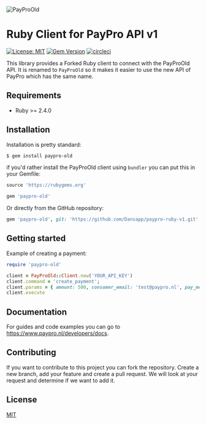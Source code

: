 ![PayProOld](https://www.paypro.nl/images/logo-ie.png)
# Ruby Client for PayPro API v1
[![License: MIT](https://img.shields.io/badge/License-MIT-blue.svg)](https://opensource.org/licenses/MIT)
[![Gem Version](https://badge.fury.io/rb/paypro.svg)](https://badge.fury.io/rb/paypro)
[![circleci](https://img.shields.io/circleci/project/github/RedSparr0w/node-csgo-parser.svg)](https://circleci.com/gh/paypronl/paypro-ruby-v1)

This library provides a Forked Ruby client to connect with the PayProOld API. It is renamed to `PayProOld` so it makes it easier to use the new API of PayPro which has the same name.

## Requirements

 - Ruby >= 2.4.0

## Installation

Installation is pretty standard:

```sh
$ gem install paypro-old
```

if you'd rather install the PayProOld client using `bundler` you can put this in your Gemfile:

```ruby
source 'https://rubygems.org'

gem 'paypro-old'
```

Or directly from the GitHub repository:

```ruby
gem 'paypro-old', git: 'https://github.com/Dansapp/paypro-ruby-v1.git'
```

## Getting started

Example of creating a payment:

```ruby
require 'paypro-old'

client = PayProOld::Client.new('YOUR_API_KEY')
client.command = 'create_payment';
client.params = { amount: 500, consumer_email: 'test@paypro.nl', pay_method: 'ideal/INGBNL2A' }
client.execute
```

## Documentation

For guides and code examples you can go to https://www.paypro.nl/developers/docs.

## Contributing
If you want to contribute to this project you can fork the repository. Create a new branch, add your feature and create a pull request. We will look at your request and determine if we want to add it.

## License
[MIT](https://github.com/paypronl/paypro-ruby-v1/blob/master/LICENSE)
